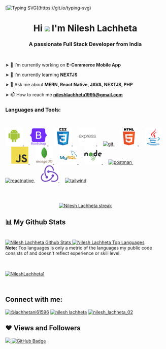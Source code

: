[![Typing SVG](https://readme-typing-svg.herokuapp.com?size=24&width=600&lines=Welcome+To+Nilesh+GitHub+Profile!)](https://git.io/typing-svg)


<h1 align="center">Hi <img src="https://raw.githubusercontent.com/MartinHeinz/MartinHeinz/master/wave.gif" width="30px" style="color:'green'"> I'm Nilesh Lachheta</h1>
<h3 align="center">A passionate Full Stack Developer from India</h3


<br>
<br>

➤  🔭 I’m currently working on **E-Commerce Mobile App**

➤  🌱 I’m currently learning **NEXTJS**

➤  💬 Ask me about **MERN, React Native, JAVA, NEXTJS, PHP**

➤  📫 How to reach me **nileshlachheta1995@gmail.com**


<h3 align="left">Languages and Tools:</h3>
<br>
<p align="left">
    <a href="https://developer.android.com" target="_blank" rel="noreferrer"> 
        <img src="https://raw.githubusercontent.com/devicons/devicon/master/icons/android/android-original-wordmark.svg" alt="android" width="55" height="55"/>
    </a> &emsp;
    <a href="https://getbootstrap.com" target="_blank" rel="noreferrer"> 
        <img src="https://raw.githubusercontent.com/devicons/devicon/master/icons/bootstrap/bootstrap-plain-wordmark.svg" alt="bootstrap" width="55" height="55"/> 
    </a> &emsp;
    <a href="https://www.w3schools.com/css/" target="_blank" rel="noreferrer">  
        <img src="https://raw.githubusercontent.com/devicons/devicon/master/icons/css3/css3-original-wordmark.svg" alt="css3" width="55" height="55"/>
    </a> &emsp;
    <a href="https://expressjs.com" target="_blank" rel="noreferrer">  
        <img src="https://raw.githubusercontent.com/devicons/devicon/master/icons/express/express-original-wordmark.svg" alt="express" width="55" height="55"/>
    </a> &emsp;
    <a href="https://git-scm.com/" target="_blank" rel="noreferrer">  
        <img src="https://www.vectorlogo.zone/logos/git-scm/git-scm-icon.svg" alt="git" width="55" height="55"/> 
    </a> &emsp;
    <a href="https://www.w3.org/html/" target="_blank" rel="noreferrer">  
        <img src="https://raw.githubusercontent.com/devicons/devicon/master/icons/html5/html5-original-wordmark.svg" alt="html5" width="55" height="55"/> 
    </a> &emsp;
    <a href="https://www.java.com" target="_blank" rel="noreferrer">  
        <img src="https://raw.githubusercontent.com/devicons/devicon/master/icons/java/java-original.svg" alt="java" width="55" height="55"/> 
    </a> &emsp;
    <a href="https://developer.mozilla.org/en-US/docs/Web/JavaScript" target="_blank" rel="noreferrer">  
        <img src="https://raw.githubusercontent.com/devicons/devicon/master/icons/javascript/javascript-original.svg" alt="javascript" width="55" height="55"/> 
    </a> &emsp;
    <a href="https://www.mongodb.com/" target="_blank" rel="noreferrer">  
        <img src="https://raw.githubusercontent.com/devicons/devicon/master/icons/mongodb/mongodb-original-wordmark.svg" alt="mongodb" width="55" height="55"/> 
    </a> &emsp;
    <a href="https://www.mysql.com/" target="_blank" rel="noreferrer">  
        <img src="https://raw.githubusercontent.com/devicons/devicon/master/icons/mysql/mysql-original-wordmark.svg" alt="mysql" width="55" height="55"/> 
    </a> &emsp;
    <a href="https://nodejs.org" target="_blank" rel="noreferrer">  
        <img src="https://raw.githubusercontent.com/devicons/devicon/master/icons/nodejs/nodejs-original-wordmark.svg" alt="nodejs" width="55" height="55"/> 
    </a> &emsp;
    <a href="https://postman.com" target="_blank" rel="noreferrer">  
        <img src="https://www.vectorlogo.zone/logos/getpostman/getpostman-icon.svg" alt="postman" width="55" height="55"/> 
    </a> &emsp;
    <a href="https://reactnative.dev/" target="_blank" rel="noreferrer">  
        <img src="https://reactnative.dev/img/header_logo.svg" alt="reactnative" width="55" height="55"/> 
    </a> &emsp;
    <a href="https://redux.js.org" target="_blank" rel="noreferrer">  
        <img src="https://raw.githubusercontent.com/devicons/devicon/master/icons/redux/redux-original.svg" alt="redux" width="55" height="55"/> 
    </a> &emsp;
    <a href="https://tailwindcss.com/" target="_blank" rel="noreferrer">  
        <img src="https://www.vectorlogo.zone/logos/tailwindcss/tailwindcss-icon.svg" alt="tailwind" width="55" height="55"/> 
    </a> 
</p>


<br/>
<br/>

<p align="center">
    <a href="https://github.com/NileshLachheta1/github-readme-streak-stats">
        <img title="🔥 Get streak stats for your profile at git.io/streak-stats" alt="Nilesh Lachheta streak" src="https://github-readme-streak-stats.herokuapp.com/?user=NileshLachheta1&theme=black-ice&hide_border=true&stroke=0000&background=060A0CD0"/>
    </a>
</p>

## 📊 My Github Stats
  <br/>
    <a href="https://github.com/NileshLachheta1/github-readme-stats">
    <img alt="Nilesh Lachheta Github Stats" src="https://github-readme-stats.vercel.app/api?username=NileshLachheta1&show_icons=true&count_private=true&theme=react&hide_border=true&bg_color=0D1117" />
    </a>
  <a href="https://github.com/cur10sDEV/github-readme-stats">
  <img alt="Nilesh Lachheta Top Languages" src="https://github-readme-stats.vercel.app/api/top-langs/?username=NileshLachheta1&langs_count=8&count_private=true&layout=compact&theme=react&hide_border=true&bg_color=0D1117" />
  </a>
  <br/>
  <b>Note:</b> Top languages is only a metric of the languages my public code consists of and doesn't reflect experience or skill level.

<br/>
<br/>

<br/>
<p align="left" gap="5px"> 
  <a href="https://github.com/ryo-ma/github-profile-trophy">
    <img src="https://github-profile-trophy.vercel.app/?username=NileshLachheta1" alt="NileshLachheta1" />
  </a> 
</p>

<br/>

## Connect with me:
<p align="left">
<!-- <a href="https://linkedin.com/in/hemantpr88" target="blank"><img align="center" src="https://raw.githubusercontent.com/rahuldkjain/github-profile-readme-generator/master/src/images/icons/Social/linked-in-alt.svg" alt="hemantpr88" height="30" width="40" /></a>
<a href="https://instagram.com/h_hemant_p" target="blank"><img align="center" src="https://raw.githubusercontent.com/rahuldkjain/github-profile-readme-generator/master/src/images/icons/Social/instagram.svg" alt="h_hemant_p" height="30" width="40" /></a> -->

<a href="https://twitter.com/@lachhetani61596" target="blank"><img align="center" src="https://raw.githubusercontent.com/rahuldkjain/github-profile-readme-generator/master/src/images/icons/Social/twitter.svg" alt="@lachhetani61596" height="30" width="40" /></a>
<a href="https://linkedin.com/in/nilesh lachheta" target="blank"><img align="center" src="https://raw.githubusercontent.com/rahuldkjain/github-profile-readme-generator/master/src/images/icons/Social/linked-in-alt.svg" alt="nilesh lachheta" height="30" width="40" /></a>
<a href="https://instagram.com/nilesh_lachheta_02" target="blank"><img align="center" src="https://raw.githubusercontent.com/rahuldkjain/github-profile-readme-generator/master/src/images/icons/Social/instagram.svg" alt="nilesh_lachheta_02" height="30" width="40" /></a>
</p>

## ❤ Views and Followers
<a href="https://github.com/Meghna-DAS/github-profile-views-counter">
    <img src="https://komarev.com/ghpvc/?username=NileshLachheta1">
</a>   
<a href="https://github.com/NileshLachheta1?tab=followers"><img src="https://img.shields.io/github/followers/NileshLachheta1?label=Followers&style=social" alt="GitHub Badge"></a>
